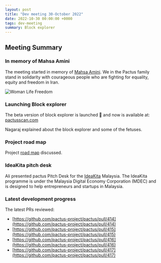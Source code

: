 ```yaml
---
layout: post
title: "Dev meeting 30-October 2022"
date: 2022-10-30 00:00:00 +0000
tags: dev-meeting
summary: Block explorer
---
```


## Meeting Summary

### In memory of Mahsa Amini

The meeting started in memory of [Mahsa Amini](https://en.wikipedia.org/wiki/Death_of_Mahsa_Amini).
We in the Pactus family stand in solidarity with courageous people who are fighting for equality, equity and freedom in Iran.

![Woman Life Freedom](/blog/images/2022-10-30-dev-meeting/women_life_freedom.png)

### Launching Block explorer

The beta version of block explorer is launched 🚀 and now is available at: [pactusscan.com](http://pactusscan.com/)

Nagaraj explained about the block explorer and some of the fetuses.

### Project road map

Project [road map](https://pactus.org/get-started/roadmap/) discussed.

### IdeaKita pitch desk

Ali presented pactus Pitch Desk for the [IdeaKita](https://mdec.my/ideakita/) Malaysia.
The IdeaKita programme is under the Malaysia Digital Economy Corporation (MDEC) and is designed to help entrepreneurs and startups in Malaysia.

### Latest development progress

The latest PRs reviewed:

- [https://github.com/pactus-project/pactus/pull/414](https://github.com/pactus-project/pactus/pull/414)
- [https://github.com/pactus-project/pactus/pull/415](https://github.com/pactus-project/pactus/pull/415)
- [https://github.com/pactus-project/pactus/pull/416](https://github.com/pactus-project/pactus/pull/416)
- [https://github.com/pactus-project/pactus/pull/417](https://github.com/pactus-project/pactus/pull/417)
